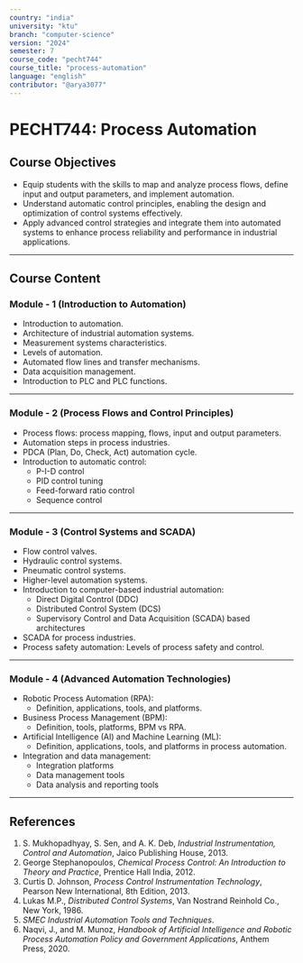 ```yaml
---
country: "india"
university: "ktu"
branch: "computer-science"
version: "2024"
semester: 7
course_code: "pecht744"
course_title: "process-automation"
language: "english"
contributor: "@arya3077"
---
```


# PECHT744: Process Automation

## Course Objectives
* Equip students with the skills to map and analyze process flows, define input and output parameters, and implement automation.
* Understand automatic control principles, enabling the design and optimization of control systems effectively.
* Apply advanced control strategies and integrate them into automated systems to enhance process reliability and performance in industrial applications.


---  

## Course Content

### Module - 1 (Introduction to Automation)
* Introduction to automation.
* Architecture of industrial automation systems.
* Measurement systems characteristics.
* Levels of automation.
* Automated flow lines and transfer mechanisms.
* Data acquisition management.
* Introduction to PLC and PLC functions.
---

### Module - 2 (Process Flows and Control Principles)
* Process flows: process mapping, flows, input and output parameters.
* Automation steps in process industries.
* PDCA (Plan, Do, Check, Act) automation cycle.
* Introduction to automatic control:
  - P-I-D control
  - PID control tuning
  - Feed-forward ratio control
  - Sequence control
---

### Module - 3 (Control Systems and SCADA)
* Flow control valves.
* Hydraulic control systems.
* Pneumatic control systems.
* Higher-level automation systems.
* Introduction to computer-based industrial automation:
  - Direct Digital Control (DDC)
  - Distributed Control System (DCS)
  - Supervisory Control and Data Acquisition (SCADA) based architectures
* SCADA for process industries.
* Process safety automation: Levels of process safety and control.
---

### Module - 4 (Advanced Automation Technologies)
* Robotic Process Automation (RPA):
  - Definition, applications, tools, and platforms.
* Business Process Management (BPM):
  - Definition, tools, platforms, BPM vs RPA.
* Artificial Intelligence (AI) and Machine Learning (ML):
  - Definition, applications, tools, and platforms in process automation.
* Integration and data management:
  - Integration platforms
  - Data management tools
  - Data analysis and reporting tools
---

## References
1. S. Mukhopadhyay, S. Sen, and A. K. Deb, *Industrial Instrumentation, Control and Automation*, Jaico Publishing House, 2013.  
2. George Stephanopoulos, *Chemical Process Control: An Introduction to Theory and Practice*, Prentice Hall India, 2012.  
3. Curtis D. Johnson, *Process Control Instrumentation Technology*, Pearson New International, 8th Edition, 2013.  
4. Lukas M.P., *Distributed Control Systems*, Van Nostrand Reinhold Co., New York, 1986.  
5. *SMEC Industrial Automation Tools and Techniques*.  
6. Naqvi, J., and M. Munoz, *Handbook of Artificial Intelligence and Robotic Process Automation Policy and Government Applications*, Anthem Press, 2020.  
